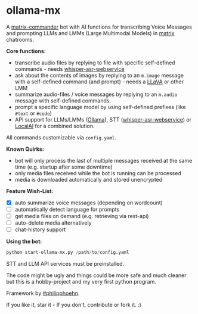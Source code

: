 # ollama-mx

A [matrix-commander](https://github.com/8go/matrix-commander) bot with AI functions for transcribing Voice Messages and prompting LLMs and LMMs (Large Multimodal Models) in [matrix](https://matrix.org/) chatrooms.

**Core functions:**
- transcribe audio files by replying to file with specific self-defined commands - needs [whisper-asr-webservice](https://github.com/ahmetoner/whisper-asr-webservice)
- ask about the contents of images by replying to an `m.image` message with a self-defined command (and prompt) - needs a [LLaVA](https://llava-vl.github.io/) or other LMM
- summarize audio-files / voice messages by replying to an `m.audio` message with self-defined commands.
- prompt a specific language model by using self-defined prefixes (like `#text` or `#code`)
- API support for LLMs/LMMs ([Ollama](https://ollama.com)), STT ([whisper-asr-webservice](https://github.com/ahmetoner/whisper-asr-webservice)) or [LocalAI](https://localai.io/) for a combined solution.

All commands customizable via `config.yaml`.

**Known Quirks:**

- bot will only process the last of multiple messages received at the same time (e.g. startup after some downtime)
- only media files received while the bot is running can be processed
- media is downloaded automatically and stored unencrypted

**Feature Wish-List:**
- [x] auto summarize voice messages (depending on wordcount)
- [ ] automatically detect language for prompts
- [ ] get media files on demand (e.g. retrieving via rest-api)
- [ ] auto-delete media alternatively
- [ ] chat-history support

**Using the bot:**

```python
python start-ollama-mx.py /path/to/config.yaml

```

STT and LLM API services must be preinstalled.

The code might be ugly and things could be more safe and much cleaner but this is a hobby-project and my very first python program.

Framework by [#philipphoehn](https://github.com/philipphoehn).


If you like it, star it - If you don't, contribute or fork it. :)

